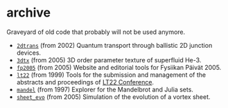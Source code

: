 # archive
Graveyard of old code that probably will not be used anymore.
* [`2dtrans`](2dtrans) (from 2002) Quantum transport through ballistic 2D junction devices.
* [`3dtx`](3dtx) (from 2005) 3D order parameter texture of superfluid He-3.
* [`fp2005`](fp2005) (from 2005) Website and editorial tools for Fysiikan Päivät 2005.
* [`lt22`](lt22) (from 1999) Tools for the submission and management of the abstracts and proceedings of [LT22 Conference](http://ltl.tkk.fi/LT22/).
* [`mandel`](mandel) (from 1997) Explorer for the Mandelbrot and Julia sets.
* [`sheet_evo`](sheet_evo) (from 2005) Simulation of the evolution of a vortex sheet.
